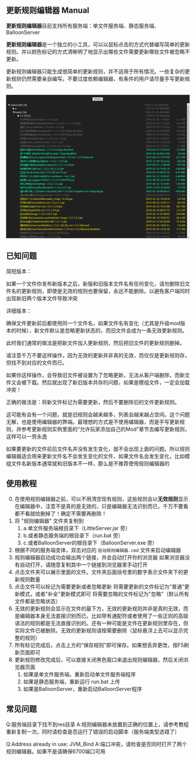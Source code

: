 ## 更新规则编辑器 Manual

**更新规则编辑器**目前支持所有服务端：单文件服务端、静态服务端、BalloonServer

**更新规则编辑器**是一个独立的小工具，可以以鼠标点击的方式代替编写简单的更新规则。并以颜色标记的方式清晰明了地显示出哪些文件需要更新哪些文件被忽略不更新。

更新规则编辑器只能生成很简单的更新规则，并不适用于所有情况。一些复杂的更新规则仍然需要亲自编写。不要过度依赖编辑器，有条件的用户请尽量手写更新规则。

![规则编辑器.png](../assets/rule-editor-preview.png)

## 已知问题

简短版本：

如果一个文件你发布新版本之后，新版和旧版本文件名有任何变化，请勿删除旧文件名的更新规则，即使是无效的规则也要保留，永远不能删除。以避免客户端同时出现新旧两个版本文件导致冲突

详细版本：

确保文件更新前后都使用同一个文件名，如果文件名有变化（尤其是升级mod版本的时候），新文件默认是忽略更新状态的，而旧文件会成为一条无效更新规则。

此时我们通常的做法是把新文件加入更新规则，然后把旧文件的更新规则删掉。

请注意千万不要这样操作，因为无效的更新并非真的无效，而仅仅是更新规则存，但找不到对应的文件而已。

如果你这样操作，会导致旧文件被设置为了忽略更新，无法从客户端删除，而新文件又会被下载。然后就出现了新旧版本共存的问题，如果是模组文件，一定会加载冲突！

正确的做法是：将新文件标记为需要更新，然后不要删除旧的文件更新规则。

这可能有会有一个问题，就是旧规则会越来越多，列表会越来越占空间。这个问题无解，也是使用编辑器的弊端。最理想的方式是不使用编辑器，而是手写更新规则，并参考更新规则实例里面的“允许玩家添加自己的Mod”章节去编写更新规则，这样可以一劳永逸

如果要更新的文件前后文件名并没有发生变化，就不会出现上面的问题。所以规则编辑器适合用来更新文件名不会发生变化的文件，如果文件名会发生变化，比如模组文件名新版本通常就和旧版本不一样，那么是不推荐使用规则编辑器的

## 使用教程

0. 在使用规则编辑器之前，可以不用清空现有规则，这些规则会以**无效规则**显示在编辑器中，注意不是真的是无效的，只是编辑器无法识别而已，千万不要看都不看就给删掉了！确定不需要再删除！
1. 将 "规则编辑器" 文件夹复制到
    1. a.单文件服务端根目录下（LittleServer.jar 旁）
    2. b.或者静态服务端的根目录下（run.bat 旁）
    3. c.或者BalloonServer的根目录下（BalloonServer.exe 旁）
2. 根据不同的服务端变体，双击对应的 `启动规则编辑器.cmd` 文件来启动编辑器
3. 规则编辑器启动成功会输出两个链接，并会自动打开你的浏览器
    如果浏览器没有自动打开，请随意复制其中一个链接到浏览器里手动打开
4. 点击文件夹可以展示里面的文件。文件夹后面括号里的数字表示文件夹下的更新规则数量
5. 点击文件可以标记为需要更新或者忽略更新
    将需要更新的文件标记为"普通"更新模式，或者"补全"更新模式即可
    将需要忽略的文件标记为"忽略"（默认所有文件都是忽略状态）
6. 无效的更新规则会显示在文件的最下方，无效的更新规则并非是真的无效，而是编辑器本身无法直接识别而已，比如带有通配符或者使用了一些正则的高级语法的规则都是无法直接识别的。还有一种可能是文件在更新规则里存在，但实际文件已被删除。无效的更新规则请按需要删除（鼠标悬浮上去可以显示完整的规则）
7. 所有标记完成后，点击上方的"保存规则"即可保存。如果想丢弃更改，按F5刷新页面即可
8. 更新规则修改完成后，可以直接关闭黑色窗口来退出规则编辑器，然后关闭浏览器页面
    1. 如果是单文件服务端，重新启动单文件服务端程序
    2. 如果是静态服务端，重新运行 run.bat 上传
    3. 如果是BalloonServer，重新启动BalloonServer程序

## 常见问题

Q:服务端目录下找不到res目录
A:规则编辑器未放置到正确的位置上，请参考教程重新复制一次。同时请检查是否运行了错误的启动脚本（服务端类型选错了）

Q:Address already in use: JVM_Bind
A:端口冲突，请检查是否同时打开了两个规则编辑器。如果不是请确保6700端口可用